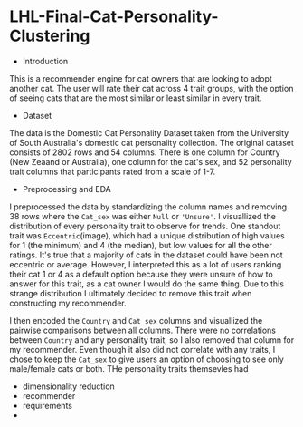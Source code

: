 # LHL-Final-Cat-Personality-Clustering

- Introduction

This is a recommender engine for cat owners that are looking to adopt another cat. The user will rate their cat across 4 trait groups, with the option of seeing cats that are the most similar or least similar in every trait. 

- Dataset

The data is the Domestic Cat Personality Dataset taken from the University of South Australia's domestic cat personality collection. The original dataset consists of 2802 rows and 54 columns. There is one column for Country (New Zeaand or Australia), one column for the cat's sex, and 52 personality trait columns that participants rated from a scale of 1-7. 

- Preprocessing and EDA 

I preprocessed the data by standardizing the column names and removing 38 rows where the `Cat_sex` was either `Null` or `'Unsure'`. I visuallized the distribution of every personality trait to observe for trends. One standout trait was `Eccentric`(image), which had a unique distribution of high values for 1 (the minimum) and 4 (the median), but low values for all the other ratings. It's true that a majority of cats in the dataset could have been not eccentric or average. However, I interpreted this as a lot of users ranking their cat 1 or 4 as a default option because they were unsure of how to answer for this trait, as a cat owner I would do the same thing. Due to this strange distribution I ultimately decided to remove this trait when constructing my recommender. 

I then encoded the `Country` and `Cat_sex` columns and visuallized the pairwise comparisons between all columns. There were no correlations between `Country` and any personality trait, so I also removed that column for my recommender. Even though it also did not correlate with any traits, I chose to keep the `Cat_sex` to give users an option of choosing to see only male/female cats or both. THe personality traits themsevles had   

- dimensionality reduction
- recommender
- requirements
- 